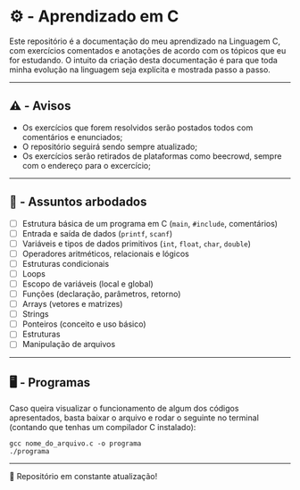 # ⚙️ - Aprendizado em C

Este repositório é a documentação do meu aprendizado na Linguagem C, com exercícios comentados e anotações de acordo com os tópicos que eu for estudando. O intuito da criação desta documentação é para que toda minha evolução na linguagem seja explícita e mostrada passo a passo.

---

## ⚠️ - Avisos
- Os exercícios que forem resolvidos serão postados todos com comentários e enunciados;
- O repositório seguirá sendo sempre atualizado;
- Os exercícios serão retirados de plataformas como beecrowd, sempre com o endereço para o excercício;

---

## 📖 - Assuntos arbodados
- [ ] Estrutura básica de um programa em C (`main`, `#include`, comentários)
- [ ] Entrada e saída de dados (`printf`, `scanf`)
- [ ] Variáveis e tipos de dados primitivos (`int`, `float`, `char`, `double`)
- [ ] Operadores aritméticos, relacionais e lógicos
- [ ] Estruturas condicionais 
- [ ] Loops 
- [ ] Escopo de variáveis (local e global)
- [ ] Funções (declaração, parâmetros, retorno)
- [ ] Arrays (vetores e matrizes)
- [ ] Strings 
- [ ] Ponteiros (conceito e uso básico)
- [ ] Estruturas 
- [ ] Manipulação de arquivos 

---

## 🖥️ - Programas
Caso queira visualizar o funcionamento de algum dos códigos apresentados, basta baixar o arquivo e rodar o seguinte no terminal (contando que tenhas um compilador C instalado):
```
gcc nome_do_arquivo.c -o programa
./programa
```
---

📌 Repositório em constante atualização!
